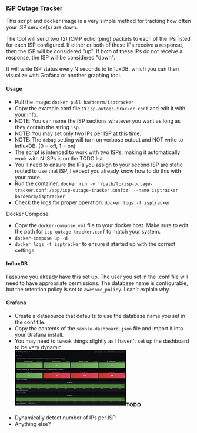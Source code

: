 ### ISP Outage Tracker 
This script and docker image is a very simple method for tracking how often your ISP service(s) are down.

The tool will send two (2) ICMP echo (ping) packets to each of the IPs listed for each ISP configured.
If either or both of these IPs receive a response, then the ISP will be considered "up".
If both of these IPs do not receive a response, the ISP will be considered "down".

It will write ISP status every N seconds to InfluxDB, which you can then visualize with Grafana or another graphing tool.


#### Usage

- Pull the image: `docker pull hardenrm/isptracker`
- Copy the example conf file to `isp-outage-tracker.conf` and edit it with your info.
- NOTE: You can name the ISP sections whatever you want as long as they contain the string `isp`.  
- NOTE: You may set only two IPs per ISP at this time.  
- NOTE: The `debug` setting will turn on verbose output and NOT write to InfluxDB.  (0 = off, 1 = on)
- The script is intended to work with two ISPs, making it automatically work with N ISPs is on the TODO list.
- You'll need to ensure the IPs you assign to your second ISP are static routed to use that ISP, I expect you already know how to do this with your route.  
- Run the container: `docker run -v '/path/to/isp-outage-tracker.conf:/app/isp-outage-tracker.conf:z' --name isptracker hardenrm/isptracker`
- Check the logs for proper operation: `docker logs -f isptracker`

Docker Compose:
- Copy the `docker-compose.yml` file to your docker host. Make sure to edit the path for `isp-outage-tracker.conf` to match your system.
- `docker-compose up -d`
- `docker logs -f isptracker` to ensure it started up with the correct settings.

#### InfluxDB
I assume you already have this set up. The user you set in the .conf file will need to have appropriate permissions.
The database name is configurable, but the retention policy is set to `awesome_policy`. I can't explain why.

#### Grafana
- Create a datasource that defaults to use the database name you set in the conf file.
- Copy the contents of the `sample-dashboard.json` file and import it into your Grafana install.
- You may need to tweak things slightly as I haven't set up the dashboard to be very dynamic.
\
&nbsp;
<a href="https://github.com/ancker010/isptracker/raw/main/assets/isptracker-sample-screenshot.png"><img src="https://github.com/ancker010/isptracker/raw/main/assets/isptracker-sample-screenshot.png" align="left" height="150"></a>
\
&nbsp;
  \
&nbsp;
  \
&nbsp;
  \
&nbsp;
  \
&nbsp;
  \
&nbsp;
#### TODO
- Dynamically detect number of IPs per ISP
- Anything else?

